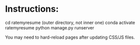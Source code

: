 # Instructions:
cd ratemyresume (outer directory, not inner one)
conda activate ratemyresume
python manage.py runserver

You may need to hard-reload pages after updating CSS/JS files.